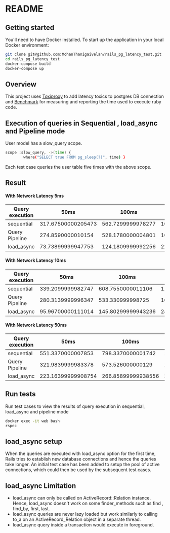 # README

## Getting started

You'll need to have Docker installed. To start up the application in your local Docker environment:

```sh
git clone git@github.com:MohanThanigaivelan/rails_pg_latency_test.git
cd rails_pg_latency_test
docker-compose build
docker-compose up
```

## Overview

This project uses [Toxiproxy](https://github.com/Shopify/toxiproxy) to add latency toxics to postgres DB connection and [Benchmark](https://github.com/ruby/benchmark) for  measuring and reporting the time used to execute ruby code.


## Execution of queries in Sequential , load_async and Pipeline mode 

User model has a slow_query scope. 

```sh
scope :slow_query, ->(time) {
        where("SELECT true FROM pg_sleep(?)", time) } 
```

Each test case queries the user table five times with the above scope.

## Result

#### With Network Latency 5ms

| Query execution |     50ms              |   100ms           |   200ms            |
| --------------- | --------------------- | ----------------- | ------------------ |
| sequential      | 317.67500000205473    | 562.7299999978277 | 1070.5280000001949 |
| Query Pipeline  | 274.8590000010154     | 528.1780000004801 | 1031.2940000003437 |
| load_async      | 73.73899999947753     | 124.1809999992256 | 223.64100000049802 |



#### With Network Latency 10ms

| Query execution |     50ms              |   100ms            |   200ms            |
| --------------- | --------------------- | ------------------ | ------------------ |
| sequential      | 339.2099999982747     | 608.7550000011106  | 1106.4839999999094 |
| Query Pipeline  | 280.3139999996347     | 533.330999998725   | 1034.879999999248  |
| load_async      | 95.96700000111014     | 145.80299999943236 | 243.3019999989483  |

#### With Network Latency 50ms

| Query execution |     50ms              |   100ms            |   200ms            |
| --------------- | --------------------- | ------------------ | ------------------ |
| sequential      | 551.3370000007853     | 798.3370000001742  | 1307.9340000003867 |
| Query Pipeline  | 321.9839999983378     | 573.526000000129   | 1076.732000001357  |
| load_async      | 223.16399999908754    | 266.85899999938556 | 367.21699999907287 |


## Run tests

Run test cases to view the results of query execution in sequential, load_async and pipeline mode 

```sh
docker exec -it web bash
rspec
```

## load_async setup

When the queries are executed with load_async option for the first time, Rails tries to establish new database connections and hence the queries take longer. An initial test case has been added to setup the pool of active connections, which could then be used by the subsequent test cases.

## load_async Limitation

- load_async can only be called on ActiveRecord::Relation instance. Hence, load_async doesn't work on some finder_methods such as find , find_by, first, last. 
- load_async queries are never lazy loaded but work similarly to calling to_a on an ActiveRecord_Relation object in a separate thread.
- load_async query inside a transaction would execute in foreground.


